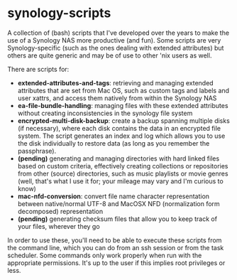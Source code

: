 # synology-scripts
A collection of (bash) scripts that I've developed over the years to make the use of a Synology NAS more productive (and fun). Some scripts are very Synology-specific (such as the ones dealing with extended attributes) but others are quite generic and may be of use to other 'nix users as well.

There are scripts for:
- **extended-attributes-and-tags**: retrieving and managing extended attributes that are set from Mac OS, such as custom tags and labels and user xattrs, and access them natively from within the Synology NAS
- **ea-file-bundle-handling**: managing files with these extended attributes without creating inconsistencies in the synology file system
- **encrypted-multi-disk-backup**: create a backup spanning multiple disks (if necessary), where each disk contains the data in an encrypted file system. The script generates an index and log which allows you to use the disk individually to restore data (as long as you remember the passphrase).
- **(pending)** generating and managing directories with hard linked files based on custom criteria, effectively creating collections or repositories from other (source) directories, such as music playlists or movie genres (well, that's what I use it for; your mileage may vary and I'm curious to know)
- **mac-nfd-conversion**: convert file name character representation between native/normal UTF-8 and MacOSX NFD (normalization form decomposed) representation
- **(pending)** generating checksum files that allow you to keep track of your files, wherever they go

In order to use these, you'll need to be able to execute these scripts from the command line, which you can do from an ssh session or from the task scheduler. Some commands only work properly when run with the appropriate permissions. It's up to the user if this implies root privileges or less.
